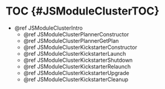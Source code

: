 TOC {#JSModuleClusterTOC}
=========================

- @ref JSModuleClusterIntro
  - @ref JSModuleClusterPlannerConstructor
  - @ref JSModuleClusterPlannerGetPlan
  - @ref JSModuleClusterKickstarterConstructor
  - @ref JSModuleClusterKickstarterLaunch
  - @ref JSModuleClusterKickstarterShutdown
  - @ref JSModuleClusterKickstarterRelaunch
  - @ref JSModuleClusterKickstarterUpgrade
  - @ref JSModuleClusterKickstarterCleanup

